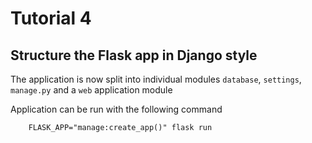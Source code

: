 # Tutorial 4
## Structure the Flask app in Django style

The application is now split into individual modules `database`, `settings`, `manage.py` and a `web` application module


Application can be run with the following command

        FLASK_APP="manage:create_app()" flask run


